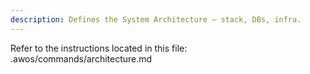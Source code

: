 ```yaml
---
description: Defines the System Architecture — stack, DBs, infra.
---
```


Refer to the instructions located in this file: .awos/commands/architecture.md
